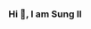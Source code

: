 ### Hi 👋, I am Sung Il


<!-- - 🔭 I’m currently working on Elixir and Phoenix
- 🌱 I’m currently learning Elixer and Phoenix, and React.
- 📫 How to reach me: sungil.lee90@gmail.com
- 📄 Know more about me: https://www.linkedin.com/in/sungillee/

![GitHub stats](https://github-readme-stats.vercel.app/api?username=sungillee90&show_icons=true)

![TopLangs](https://github-readme-stats.vercel.app/api/top-langs/?username=sungillee90&theme=)
<!--![GitHub streak stats](https://github-readme-streak-stats.herokuapp.com/?user=sungillee90)-->



<!-- - 👯 I’m looking to collaborate on ...
- 🤔 I’m looking for help with ...
- 💬 Ask me about ...
-->

<!--
- 😄 Pronouns: ...
- ⚡ Fun fact: ...
-->

